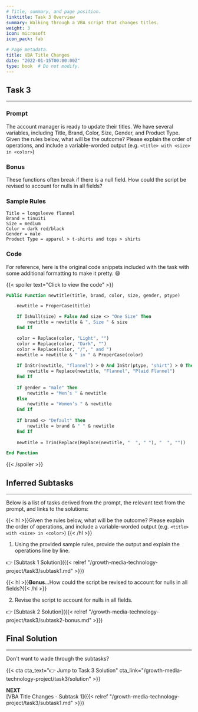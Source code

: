 ```yaml
---
# Title, summary, and page position.
linktitle: Task 3 Overview
summary: Walking through a VBA script that changes titles.
weight: 3
icon: microsoft
icon_pack: fab

# Page metadata.
title: VBA Title Changes  
date: "2022-01-15T00:00:00Z"
type: book  # Do not modify.
---
```


## Task 3

***

### Prompt

The account manager is ready to update their titles. We have several variables, including Title, Brand, Color, Size, Gender, and Product Type. Given the rules below, what will be the outcome? Please explain the order of operations, and include a variable-worded output (e.g. `<title> with <size> in <color>`)

### Bonus

These functions often break if there is a null field. How could the script be revised to account for nulls in all fields? 

### Sample Rules

```
Title = longsleeve flannel 
Brand = tinuiti 
Size = medium 
Color = dark red/black 
Gender = male 
Product Type = apparel > t-shirts and tops > shirts 
```

### Code 

For reference, here is the original code snippets included with the task with some additional formatting to make it pretty. :smile:

{{< spoiler text="Click to view the code" >}}
```vb
Public Function newtitle(title, brand, color, size, gender, ptype)  

    newtitle = ProperCase(title)  

    If IsNull(size) = False And size <> "One Size" Then  
        newtitle = newtitle & ", Size " & size  
    End If

    color = Replace(color, "Light", "")  
    color = Replace(color, "Dark", "")  
    color = Replace(color, "/", " and ")  
    newtitle = newtitle & " in " & ProperCase(color)  
  
    If InStr(newtitle, "flannel") > 0 And InStr(ptype, "shirt") > 0 Then  
        newtitle = Replace(newtitle, "Flannel", "Plaid Flannel")  
    End If  
  
    If gender = "male" Then  
        newtitle = "Men’s " & newtitle  
    Else 
        newtitle = "Women’s " & newtitle  
    End If  
  
    If brand <> "Default" Then  
        newtitle = brand & " " & newtitle  
    End If   
    
    newtitle = Trim(Replace(Replace(newtitle, "  ", " "), "  ", ""))   

End Function 
```
{{< /spoiler >}}

## Inferred Subtasks

***

Below is a list of tasks derived from the prompt, the relevant text from the prompt, and links to the solutions:

{{< hl >}}Given the rules below, what will be the outcome? Please explain the order of operations, and include a variable-worded output (e.g. `<title> with <size> in <color>`) {{< /hl >}}
<br />

1. Using the provided sample rules, provide the output and explain the operations line by line. 

:point_right: [Subtask 1 Solution]({{< relref "/growth-media-technology-project/task3/subtask1.md" >}})

{{< hl >}}**Bonus**...How could the script be revised to account for nulls in all fields?{{< /hl >}}
<br />

2. Revise the script to account for nulls in all fields. 

:point_right: [Subtask 2 Solution]({{< relref "/growth-media-technology-project/task3/subtask2-bonus.md" >}})


## Final Solution

***

Don't want to wade through the subtasks?

{{< cta cta_text=":point_right: Jump to Task 3 Solution" cta_link="/growth-media-technology-project/task3/solution" >}}

**NEXT**  
[VBA Title Changes - Subtask 1]({{< relref "/growth-media-technology-project/task3/subtask1.md" >}})
